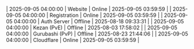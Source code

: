 | 2025-09-05 04:00:00 | Website | Online | 2025-09-05 03:59:59 |
| 2025-09-05 04:00:00 | Registration | Online | 2025-09-05 03:59:59 |
| 2025-09-05 04:00:00 | Auth Server | Offline | 2025-08-18 09:33:31 |
| 2025-09-05 04:00:00 | Kezan (PvE) | Offline | 2025-08-03 17:58:02 |
| 2025-09-05 04:00:00 | Gurubashi (PvP) | Offline | 2025-08-23 21:44:06 |
| 2025-09-05 04:00:00 | Cloudflare | Online | 2025-09-05 03:59:59 |
